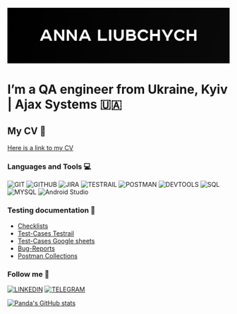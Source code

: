 [![Header](https://github.com/Pandaishere/Pandaishere/blob/main/assets/GitHub%20cover%20-%206.png)](https://www.linkedin.com/in/anna-liubchych-732a42241/)

# I’m a QA engineer from Ukraine, Kyiv | Ajax Systems 🇺🇦 

## My CV 📃
[Here is a link to my CV](https://drive.google.com/file/d/12Kerd-42oGhQPKyTJ7dqM9wYML5Ffj0H/view?usp=share_link)

### Languages and Tools 💻
![GIT](https://img.shields.io/badge/-GIT-0d1c45?style=plastic&logo=Git&logoColor=00000)
![GITHUB](https://img.shields.io/badge/-GITHUB-0d1c45?style=plastic&logo=Github&logoColor=00000)
![JIRA](https://img.shields.io/badge/-JIRA-0d1c45?style=plastic&logo=Jira&logoColor=39f)
![TESTRAIL](https://img.shields.io/badge/-TESTRAIL-0d1c45?style=plastic&logo=Testrail&logoColor=39f)
![POSTMAN](https://img.shields.io/badge/-POSTMAN-0d1c45?style=plastic&logo=Postman&logoColor=f63)
![DEVTOOLS](https://img.shields.io/badge/-DEVTOOLS-0d1c45?style=plastic&logo=googlechrome&logoColor=3b85ff)
![SQL](https://img.shields.io/badge/-SQL-0d1c45?style=plastic&logo=sql&logoColor=e40c24)
![MYSQL](https://img.shields.io/badge/-MYSQL-0d1c45?style=plastic&logo=mysql&logoColor=e40c24)
![Android Studio](https://img.shields.io/badge/-ANDROIDSTUDIO-0d1c45?style=plastic&logo=androidstudio&logoColor=d8ecef)

### Testing documentation 📄
- [Checklists](https://drive.google.com/drive/folders/1qJflD7OOGgcuA4w38fnPIhDE9kqMiHH1?usp=sharing)
- [Test-Cases Testrail](https://github.com/Pandaishere/Test-Cases.git)
- [Test-Cases Google sheets](https://drive.google.com/drive/folders/1poTqK0SDkQALHcGX2qNWjnmEZUkgBTuz?usp=sharing)
- [Bug-Reports](https://drive.google.com/drive/folders/1H2MISr6xSjW3iG1AgbW-qD3Vz_oqlJum?usp=sharing)
- [Postman Collections](https://github.com/Pandaishere/Postman_Collection.git)



### Follow me 📲

[![LINKEDIN](https://img.shields.io/badge/-LINKEDIN-0d1c45?style=plastic&logo=Linkedin)](https://www.linkedin.com/in/anna-liubchych-🇺🇦-732a42241/)
[![TELEGRAM](https://img.shields.io/badge/-TELEGRAM-0d1c45?style=plastic&logo=Telegram)](https://t.me/ann_liubchych) 


[![Panda's GitHub stats](https://github-readme-stats.vercel.app/api?username=Pandaishere&show_icons=true&theme=tokyonight)](https://github.com/anuraghazra/github-readme-stats)



